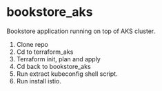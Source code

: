 # bookstore_aks
Bookstore application running on top of AKS cluster.

1. Clone repo
2. Cd to terraform_aks
3. Terraform init, plan and apply
4. Cd back to bookstore_aks
5. Run extract kubeconfig shell script.
6. Run install istio.
